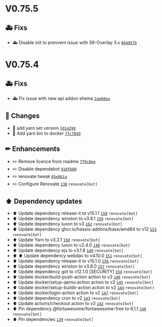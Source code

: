 # V0.75.5

## 🚑 Fixs

- :ambulance: Disable init to prenvent issue with S6-Overlay 3.x [`044957b`](https://github.com/Sebclem/hassio-nextcloud-backup/commit/044957b316acc40d3159b77a44df24cb4c26bd17)

# V0.75.4

## 🚑 Fixs

- :ambulance: Fix issue with new api addon shema [`2ae60ea`](https://github.com/Sebclem/hassio-nextcloud-backup/commit/2ae60ea74470d1c975db5d6e54fa75a45dd070b6) 

## 🔨 Changes

- :hammer: add yarn set version [`7d14299`](https://github.com/Sebclem/hassio-nextcloud-backup/commit/7d142999d73beb007e4f3b09782872b1f8089814) 
- :hammer: Add yarn bin to docker [`7fc7849`](https://github.com/Sebclem/hassio-nextcloud-backup/commit/7fc7849d969cc9d3a5053f8d62695cdbc1aba654) 

## ✏ Enhancements

- :pencil2: Remove licence from readme [`7f9c8ee`](https://github.com/Sebclem/hassio-nextcloud-backup/commit/7f9c8eea599ad93772944b7d852e798855821ec5) 
- :pencil2: Disable dependabot [`918fb80`](https://github.com/Sebclem/hassio-nextcloud-backup/commit/918fb8079b7c7942a7bd0fdbb738059653c341fc) 
- :pencil2: renovate tweak [`05e861a`](https://github.com/Sebclem/hassio-nextcloud-backup/commit/05e861a371a2be781d332ef5c898fcbd186df85f) 
- :pencil2: Configure Renovate [`138`](https://github.com/Sebclem/hassio-nextcloud-backup/pull/138) `renovate[bot]`

## ⬆️ Dependency updates

- :arrow_up: Update dependency release-it to v15.1.1 [`158`](https://github.com/Sebclem/hassio-nextcloud-backup/pull/158) `renovate[bot]`
- :arrow_up: Update dependency winston to v3.8.1 [`159`](https://github.com/Sebclem/hassio-nextcloud-backup/pull/159) `renovate[bot]`
- :arrow_up: Update dependency luxon to v3 [`162`](https://github.com/Sebclem/hassio-nextcloud-backup/pull/162) `renovate[bot]`
- :arrow_up: Update dependency ghcr.io/hassio-addons/base/amd64 to v12 [`153`](https://github.com/Sebclem/hassio-nextcloud-backup/pull/153) `renovate[bot]`
- :arrow_up: Update Yarn to v3.2.1 [`150`](https://github.com/Sebclem/hassio-nextcloud-backup/pull/150) `renovate[bot]`
- :arrow_up: Update dependency luxon to v2.4.0 [`148`](https://github.com/Sebclem/hassio-nextcloud-backup/pull/148) `renovate[bot]`
- :arrow_up: Update dependency ejs to v3.1.8 [`149`](https://github.com/Sebclem/hassio-nextcloud-backup/pull/149) `renovate[bot]`
- :arrow_up: :arrow_up: Update dependency webdav to v4.10.0 [`151`](https://github.com/Sebclem/hassio-nextcloud-backup/pull/151) `renovate[bot]`
- :arrow_up: Update dependency release-it to v15.1.0 [`156`](https://github.com/Sebclem/hassio-nextcloud-backup/pull/156) `renovate[bot]`
- :arrow_up: Update dependency winston to v3.8.0 [`157`](https://github.com/Sebclem/hassio-nextcloud-backup/pull/157) `renovate[bot]`
- :arrow_up: Update dependency got to v12.1.0 [SECURITY] [`154`](https://github.com/Sebclem/hassio-nextcloud-backup/pull/154) `renovate[bot]`
- :arrow_up: Update docker/build-push-action action to v3 [`146`](https://github.com/Sebclem/hassio-nextcloud-backup/pull/146) `renovate[bot]`
- :arrow_up: Update docker/setup-qemu-action action to v2 [`145`](https://github.com/Sebclem/hassio-nextcloud-backup/pull/145) `renovate[bot]`
- :arrow_up: Update docker/setup-buildx-action action to v2 [`144`](https://github.com/Sebclem/hassio-nextcloud-backup/pull/144) `renovate[bot]`
- :arrow_up: Update docker/login-action action to v2 [`147`](https://github.com/Sebclem/hassio-nextcloud-backup/pull/147) `renovate[bot]`
- :arrow_up: Update dependency cron to v2 [`143`](https://github.com/Sebclem/hassio-nextcloud-backup/pull/143) `renovate[bot]`
- :arrow_up: Update actions/checkout action to v3 [`142`](https://github.com/Sebclem/hassio-nextcloud-backup/pull/142) `renovate[bot]`
- :arrow_up: Pin dependency @fortawesome/fontawesome-free to 6.1.1 [`140`](https://github.com/Sebclem/hassio-nextcloud-backup/pull/140) `renovate[bot]`
- :arrow_up: Pin dependencies [`139`](https://github.com/Sebclem/hassio-nextcloud-backup/pull/139) `renovate[bot]`
